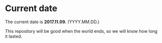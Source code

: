 # Current date

The current date is **2017.11.09.** (YYYY.MM.DD.)

This repository will be good when the world ends, so we will know how long it lasted.